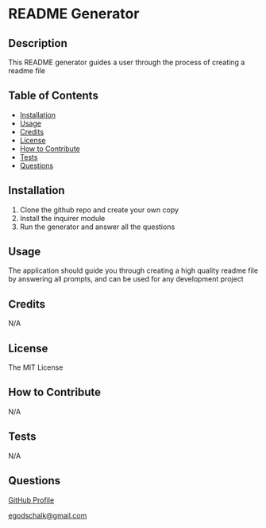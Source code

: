 # README Generator

## Description

This README generator guides a user through the process of creating a readme file

## Table of Contents

- [Installation](#installation)
- [Usage](#usage)
- [Credits](#credits)
- [License](#license)
- [How to Contribute](#how-to-contribute)
- [Tests](#tests)
- [Questions](#questions)

## Installation

1. Clone the github repo and create your own copy 
2. Install the inquirer module 
3. Run the generator and answer all the questions

## Usage

The application should guide you through creating a high quality readme file by answering all prompts, and can be used for any development project

## Credits

N/A

## License

The MIT License

## How to Contribute

N/A

## Tests

N/A

## Questions

[GitHub Profile](https://github.com/egodschalk)

[egodschalk@gmail.com](mailto:egodschalk@gmail.com)

